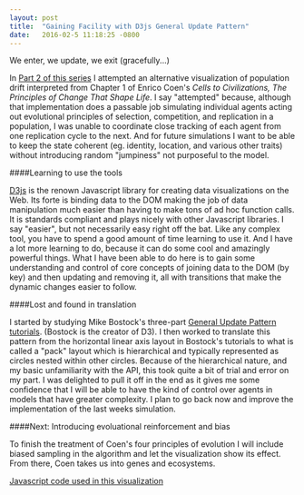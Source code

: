 ```yaml
---
layout: post
title:  "Gaining Facility with D3js General Update Pattern"
date:   2016-02-5 11:18:25 -0800
---
```

We enter, we update, we exit (gracefully...)

<div id="alphaPack"></div>

<script src="/assets/js_libs/d3.min.js" charset="utf-8"></script>
<script src="/assets/js_libs/underscore-min.js"></script>
<script src="/assets/custom_js/AlphaPack9.js"></script>

In [Part 2 of this series](http://qyoom.github.io/coen-population-drift-2/) I attempted an alternative visualization of population drift interpreted from Chapter 1 of Enrico Coen's *Cells to Civilizations, The Principles of Change That Shape Life*. I say "attempted" because, although that implementation does a passable job simulating individual agents acting out evolutional principles of selection, competition, and replication in a population, I was unable to coordinate close tracking of each agent from one replication cycle to the next. And for future simulations I want to be able to keep the state coherent (eg. identity, location, and various other traits) without introducing random "jumpiness" not purposeful to the model. 

####Learning to use the tools

[D3js](http://d3js.org/) is the renown Javascript library for creating data visualizations on the Web. Its forte is binding data to the DOM making the job of data manipulation much easier than having to make tons of ad hoc function calls. It is standards compliant and plays nicely with other Javascript libraries. I say "easier", but not necessarily easy right off the bat. Like any complex tool, you have to spend a good amount of time learning  to use it. And I have a lot more learning to do, because it can do some cool and amazingly powerful things. What I have been able to do here is to gain some understanding and control of core concepts of joining data to the DOM (by key) and then updating and removing it, all with transitions that make the dynamic changes easier to follow.

####Lost and found in translation

I started by studying Mike Bostock's three-part [General Update Pattern tutorials](https://bl.ocks.org/mbostock/3808234). (Bostock is the creator of D3). I then worked to translate this pattern from the horizontal linear axis layout in Bostock's tutorials to what is called a "pack" layout which is hierarchical and typically represented as circles nested within other circles. Because of the hierarchical nature, and my basic unfamiliarity with the API, this took quite a bit of trial and error on my part. I was delighted to pull it off in the end as it gives me some confidence that I will be able to have the kind of control over agents in models that have greater complexity. I plan to go back now and improve the implementation of the last weeks simulation.

####Next: Introducing evoluational reinforcement and bias

To finish the treatment of Coen's four principles of evolution I will include biased sampling in the algorithm and let the visualization show its effect. From there, Coen takes us into genes and ecosystems.

[Javascript code used in this visualization](https://github.com/Qyoom/qyoom.github.io/tree/master/assets/custom_js/AlphaPack9.js)


